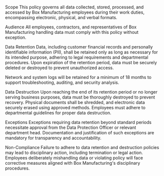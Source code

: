 Scope
This policy governs all data collected, stored, processed, and accessed by Box Manufacturing employees during their work duties, encompassing electronic, physical, and verbal formats.

Audience
All employees, contractors, and representatives of Box Manufacturing handling data must comply with this policy without exception.

Data Retention
Data, including customer financial records and personally identifiable information (PII), shall be retained only as long as necessary for its intended purpose, adhering to legal requirements and departmental procedures. Upon expiration of the retention period, data must be securely deleted or destroyed to prevent unauthorized access.

Network and system logs will be retained for a minimum of 18 months to support troubleshooting, auditing, and security analysis.

Data Destruction
Upon reaching the end of its retention period or no longer serving business purposes, data must be thoroughly destroyed to prevent recovery. Physical documents shall be shredded, and electronic data securely erased using approved methods. Employees must adhere to departmental guidelines for proper data destruction.

Exceptions
Exceptions requiring data retention beyond standard periods necessitate approval from the Data Protection Officer or relevant department head. Documentation and justification of such exceptions are mandatory for transparency and accountability.

Non-Compliance
Failure to adhere to data retention and destruction policies may lead to disciplinary action, including termination or legal action. Employees deliberately mishandling data or violating policy will face corrective measures aligned with Box Manufacturing's disciplinary procedures.
